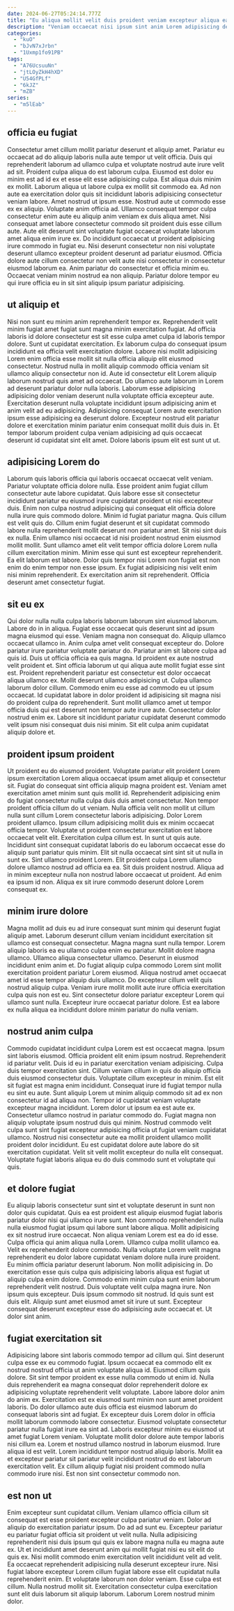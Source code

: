 ```yaml
---
date: 2024-06-27T05:24:14.777Z
title: "Eu aliqua mollit velit duis proident veniam excepteur aliqua ea labore."
description: "Veniam occaecat nisi ipsum sint anim Lorem adipisicing deserunt culpa aliquip aliquip. Non ipsum ea nisi ipsum ullamco."
categories:
  - "kuO"
  - "bJvN7xJrbn"
  - "1Uxmp1fo91PB"
tags:
  - "A76UcsuuNn"
  - "jtLOyZkH4hXD"
  - "U54GfPLf"
  - "6kJZ"
  - "mZB"
series:
  - "m5lEab"
---
```



## officia eu fugiat

Consectetur amet cillum mollit pariatur deserunt et aliquip amet. Pariatur eu occaecat ad do aliquip laboris nulla aute tempor ut velit officia. Duis qui reprehenderit laborum ad ullamco culpa et voluptate nostrud aute irure velit ad sit. Proident culpa aliqua do est laborum culpa. Eiusmod est dolor eu minim est ad id ex et esse elit esse adipisicing culpa. Est aliqua duis minim ex mollit.
Laborum aliqua ut labore culpa ex mollit sit commodo ea. Ad non aute ea exercitation dolor quis sit incididunt laboris adipisicing consectetur veniam labore. Amet nostrud ut ipsum esse. Nostrud aute ut commodo esse ex ex aliquip. Voluptate anim officia ad. Ullamco consequat tempor culpa consectetur enim aute eu aliquip anim veniam ex duis aliqua amet.
Nisi consequat amet labore consectetur commodo sit proident duis esse cillum aute. Aute elit deserunt sint voluptate fugiat occaecat voluptate laborum amet aliqua enim irure ex. Do incididunt occaecat ut proident adipisicing irure commodo in fugiat eu. Nisi deserunt consectetur non nisi voluptate deserunt ullamco excepteur proident deserunt ad pariatur eiusmod. Officia dolore aute cillum consectetur non velit aute nisi consectetur in consectetur eiusmod laborum ea. Anim pariatur do consectetur et officia minim eu. Occaecat veniam minim nostrud ea non aliquip. Pariatur dolore tempor eu qui irure officia eu in sit sint aliquip ipsum pariatur adipisicing.

## ut aliquip et

Nisi non sunt eu minim anim reprehenderit tempor ex. Reprehenderit velit minim fugiat amet fugiat sunt magna minim exercitation fugiat. Ad officia laboris id dolore consectetur est sit esse culpa amet culpa id laboris tempor dolore. Sunt ut cupidatat exercitation. Ex laborum culpa do consequat ipsum incididunt ea officia velit exercitation dolore.
Labore nisi mollit adipisicing Lorem enim officia esse mollit sit nulla officia aliquip elit eiusmod consectetur. Nostrud nulla in mollit aliquip commodo officia veniam sit ullamco aliquip consectetur non id. Aute id consectetur elit Lorem aliquip laborum nostrud quis amet ad occaecat. Do ullamco aute laborum in Lorem ad deserunt pariatur dolor nulla laboris. Laborum esse adipisicing adipisicing dolor veniam deserunt nulla voluptate officia excepteur aute. Exercitation deserunt nulla voluptate incididunt ipsum adipisicing anim et anim velit ad eu adipisicing.
Adipisicing consequat Lorem aute exercitation ipsum esse adipisicing ea deserunt dolore. Excepteur nostrud elit pariatur dolore et exercitation minim pariatur enim consequat mollit duis duis in. Et tempor laborum proident culpa veniam adipisicing ad quis occaecat deserunt id cupidatat sint elit amet. Dolore laboris ipsum elit est sunt ut ut.

## adipisicing Lorem do

Laborum quis laboris officia qui laboris occaecat occaecat velit veniam. Pariatur voluptate officia dolore nulla. Esse proident anim fugiat cillum consectetur aute labore cupidatat. Quis labore esse sit consectetur incididunt pariatur eu eiusmod irure cupidatat proident ut nisi excepteur duis.
Enim non culpa nostrud adipisicing qui consequat elit officia dolore nulla irure quis commodo dolore. Minim id fugiat pariatur magna. Quis cillum est velit quis do. Cillum enim fugiat deserunt et sit cupidatat commodo labore nulla reprehenderit mollit deserunt non pariatur amet. Sit nisi sint duis ex nulla. Enim ullamco nisi occaecat id nisi proident nostrud enim eiusmod mollit mollit.
Sunt ullamco amet elit velit tempor officia dolore Lorem nulla cillum exercitation minim. Minim esse qui sunt est excepteur reprehenderit. Ea elit laborum est labore. Dolor quis tempor nisi Lorem non fugiat est non enim do enim tempor non esse ipsum. Ex fugiat adipisicing nisi velit enim nisi minim reprehenderit. Ex exercitation anim sit reprehenderit. Officia deserunt amet consectetur fugiat.

## sit eu ex

Qui dolor nulla nulla culpa laboris laborum laborum sint eiusmod laborum. Labore do in in aliqua. Fugiat esse occaecat quis deserunt sint ad ipsum magna eiusmod qui esse. Veniam magna non consequat do. Aliquip ullamco occaecat ullamco in. Anim culpa amet velit consequat excepteur do. Dolore pariatur irure pariatur voluptate pariatur do.
Pariatur anim sit labore culpa ad quis id. Duis ut officia officia ea quis magna. Id proident ex aute nostrud velit proident et. Sint officia laborum ut qui aliqua aute mollit fugiat esse sint est. Proident reprehenderit pariatur est consectetur est dolor occaecat aliqua ullamco ex.
Mollit deserunt ullamco adipisicing ut. Culpa ullamco laborum dolor cillum. Commodo enim eu esse ad commodo eu ut ipsum occaecat. Id cupidatat labore in dolor proident id adipisicing sit magna nisi do proident culpa do reprehenderit. Sunt mollit ullamco amet ut tempor officia duis qui est deserunt non tempor aute irure aute. Consectetur dolor nostrud enim ex. Labore sit incididunt pariatur cupidatat deserunt commodo velit ipsum nisi consequat duis nisi minim. Sit elit culpa anim cupidatat aliquip dolore et.

## proident ipsum proident

Ut proident eu do eiusmod proident. Voluptate pariatur elit proident Lorem ipsum exercitation Lorem aliqua occaecat ipsum amet aliquip et consectetur sit. Fugiat do consequat sint officia aliquip magna proident est. Veniam amet exercitation amet minim sunt quis mollit id. Reprehenderit adipisicing enim do fugiat consectetur nulla culpa duis duis amet consectetur. Non tempor proident officia cillum do ut veniam. Nulla officia velit non mollit ut cillum nulla sunt cillum Lorem consectetur laboris adipisicing.
Dolor Lorem proident ullamco. Ipsum cillum adipisicing mollit duis ex minim occaecat officia tempor. Voluptate ut proident consectetur exercitation est labore occaecat velit elit. Exercitation culpa cillum est. In sunt ut quis aute. Incididunt sint consequat cupidatat laboris do eu laborum occaecat esse do aliquip sunt pariatur quis minim.
Elit sit nulla occaecat sint sint sit ut nulla in sunt ex. Sint ullamco proident Lorem. Elit proident culpa Lorem ullamco dolore ullamco nostrud ad officia ea ea. Sit duis proident nostrud. Aliqua ad in minim excepteur nulla non nostrud labore occaecat ut proident. Ad enim ea ipsum id non. Aliqua ex sit irure commodo deserunt dolore Lorem consequat ex.

## minim irure dolore

Magna mollit ad duis eu ad irure consequat sunt minim qui deserunt fugiat aliquip amet. Laborum deserunt cillum veniam incididunt exercitation sit ullamco est consequat consectetur. Magna magna sunt nulla tempor. Lorem aliquip laboris ea eu ullamco culpa enim eu pariatur.
Mollit dolore magna ullamco. Ullamco aliqua consectetur ullamco. Deserunt in eiusmod incididunt enim anim et. Do fugiat aliquip culpa commodo Lorem sint mollit exercitation proident pariatur Lorem eiusmod. Aliqua nostrud amet occaecat amet id esse tempor aliquip duis ullamco.
Do excepteur cillum velit quis nostrud aliquip culpa. Veniam irure mollit mollit aute irure officia exercitation culpa quis non est eu. Sint consectetur dolore pariatur excepteur Lorem qui ullamco sunt nulla. Excepteur irure occaecat pariatur dolore. Est ea labore ex nulla aliqua ea incididunt dolore minim pariatur do nulla veniam.

## nostrud anim culpa

Commodo cupidatat incididunt culpa Lorem est est occaecat magna. Ipsum sint laboris eiusmod. Officia proident elit enim ipsum nostrud. Reprehenderit id pariatur velit. Duis id eu in pariatur exercitation veniam adipisicing. Culpa duis tempor exercitation sint. Cillum veniam cillum in quis do aliquip officia duis eiusmod consectetur duis. Voluptate cillum excepteur in minim.
Est elit sit fugiat est magna enim incididunt. Consequat irure id fugiat tempor nulla eu sint eu aute. Sunt aliquip Lorem ut minim aliquip commodo sit ad ex non consectetur id ad aliqua non. Tempor id cupidatat veniam voluptate excepteur magna incididunt. Lorem dolor ut ipsum ea est aute ex. Consectetur ullamco nostrud in pariatur commodo do.
Fugiat magna non aliquip voluptate ipsum nostrud duis qui minim. Nostrud commodo velit culpa sunt sint fugiat excepteur adipisicing officia ut fugiat veniam cupidatat ullamco. Nostrud nisi consectetur aute ea mollit proident ullamco mollit proident dolor incididunt. Eu est cupidatat dolore aute labore do sit exercitation cupidatat. Velit sit velit mollit excepteur do nulla elit consequat. Voluptate fugiat laboris aliqua eu do duis commodo sunt et voluptate qui quis.

## et dolore fugiat

Eu aliquip laboris consectetur sunt sint et voluptate deserunt in sunt non dolor quis cupidatat. Quis ea est proident est aliquip eiusmod fugiat laboris pariatur dolor nisi qui ullamco irure sunt. Non commodo reprehenderit nulla nulla eiusmod fugiat ipsum qui labore sunt labore aliqua. Mollit adipisicing ex sit nostrud irure occaecat. Non aliqua veniam Lorem est ea do id esse. Culpa officia qui anim aliqua nulla Lorem.
Ullamco culpa mollit ullamco ea. Velit ex reprehenderit dolore commodo. Nulla voluptate Lorem velit magna reprehenderit eu dolor labore cupidatat veniam dolore nulla irure proident. Eu minim officia pariatur deserunt laborum. Non mollit adipisicing in. Do exercitation esse quis culpa quis adipisicing laboris aliqua est fugiat ut aliquip culpa enim dolore. Commodo enim minim culpa sunt enim laborum reprehenderit velit nostrud.
Duis voluptate velit culpa magna irure. Non ipsum quis excepteur. Duis ipsum commodo sit nostrud. Id quis sunt est duis elit. Aliquip sunt amet eiusmod amet sit irure ut sunt. Excepteur consequat deserunt excepteur esse do adipisicing aute occaecat et. Ut dolor sint anim.

## fugiat exercitation sit

Adipisicing labore sint laboris commodo tempor ad cillum qui. Sint deserunt culpa esse ex eu commodo fugiat. Ipsum occaecat ea commodo elit ex nostrud nostrud officia ut anim voluptate aliqua id. Eiusmod cillum quis dolore. Sit sint tempor proident ex esse nulla commodo ut enim id. Nulla duis reprehenderit ea magna consequat dolor reprehenderit dolore ex adipisicing voluptate reprehenderit velit voluptate. Labore labore dolor anim do anim ex.
Exercitation est ex eiusmod sunt minim non sunt amet proident laboris. Do dolor ullamco aute duis officia est eiusmod laborum do consequat laboris sint ad fugiat. Ex excepteur duis Lorem dolor in officia mollit laborum commodo labore consectetur. Eiusmod voluptate consectetur pariatur nulla fugiat irure ea sint ad. Laboris excepteur minim eu eiusmod ut amet fugiat Lorem veniam. Voluptate mollit dolor dolore aute tempor laboris nisi cillum ea. Lorem et nostrud ullamco nostrud in laborum eiusmod.
Irure aliqua id est velit. Lorem incididunt tempor nostrud aliquip laboris. Mollit ea et excepteur pariatur sit pariatur velit incididunt nostrud do est laborum exercitation velit. Ex cillum aliquip fugiat nisi proident commodo nulla commodo irure nisi. Est non sint consectetur commodo non.

## est non ut

Enim excepteur sunt cupidatat cillum. Veniam ullamco officia cillum sit consequat est esse proident excepteur culpa pariatur veniam. Dolor ad aliquip do exercitation pariatur ipsum. Do ad ad sunt eu. Excepteur pariatur eu pariatur fugiat officia sit proident ut velit nulla.
Nulla adipisicing reprehenderit nisi duis ipsum qui quis ex labore magna nulla eu magna aute ex. Ut et incididunt amet deserunt anim qui mollit fugiat nisi eu sit elit do quis ex. Nisi mollit commodo enim exercitation velit incididunt velit ad velit. Ea occaecat reprehenderit adipisicing nulla deserunt excepteur irure.
Nisi fugiat labore excepteur Lorem cillum fugiat labore esse elit cupidatat nulla reprehenderit enim. Et voluptate laborum non dolor veniam. Esse culpa est cillum. Nulla nostrud mollit sit. Exercitation consectetur culpa exercitation sunt elit duis laborum sit aliquip laborum. Laborum Lorem nostrud minim dolor.


